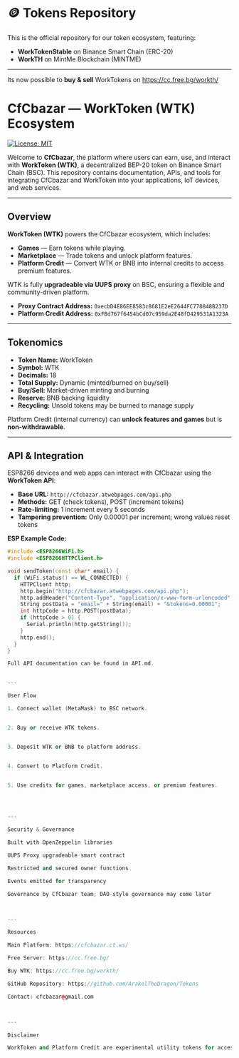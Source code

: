 # 🪙 Tokens Repository

This is the official repository for our token ecosystem, featuring:

- **WorkTokenStable** on Binance Smart Chain (ERC-20)
- **WorkTH** on MintMe Blockchain (MINTME)

---
Its now possible to **buy & sell** WorkTokens on https://cc.free.bg/workth/


  
# CfCbazar — WorkToken (WTK) Ecosystem

[![License: MIT](https://img.shields.io/badge/License-MIT-yellow.svg)](LICENSE)

Welcome to **CfCbazar**, the platform where users can earn, use, and interact with **WorkToken (WTK)**, a decentralized BEP-20 token on Binance Smart Chain (BSC). This repository contains documentation, APIs, and tools for integrating CfCbazar and WorkToken into your applications, IoT devices, and web services.

---

## Overview

**WorkToken (WTK)** powers the CfCbazar ecosystem, which includes:

- **Games** — Earn tokens while playing.  
- **Marketplace** — Trade tokens and unlock platform features.  
- **Platform Credit** — Convert WTK or BNB into internal credits to access premium features.  

WTK is fully **upgradeable via UUPS proxy** on BSC, ensuring a flexible and community-driven platform.

- **Proxy Contract Address:** `0xecbD4E86EE8583c8681E2eE2644FC778848B237D`  
- **Platform Credit Address:** `0xFBd767f6454bCd07c959da2E48fD429531A1323A`  

---

## Tokenomics

- **Token Name:** WorkToken  
- **Symbol:** WTK  
- **Decimals:** 18  
- **Total Supply:** Dynamic (minted/burned on buy/sell)  
- **Buy/Sell:** Market-driven minting and burning  
- **Reserve:** BNB backing liquidity  
- **Recycling:** Unsold tokens may be burned to manage supply

Platform Credit (internal currency) can **unlock features and games** but is **non-withdrawable**.

---

## API & Integration

ESP8266 devices and web apps can interact with CfCbazar using the **WorkToken API**:

- **Base URL:** `http://cfcbazar.atwebpages.com/api.php`  
- **Methods:** GET (check tokens), POST (increment tokens)  
- **Rate-limiting:** 1 increment every 5 seconds  
- **Tampering prevention:** Only 0.00001 per increment; wrong values reset tokens

**ESP Example Code:**

```cpp
#include <ESP8266WiFi.h>
#include <ESP8266HTTPClient.h>

void sendToken(const char* email) {
  if (WiFi.status() == WL_CONNECTED) {
    HTTPClient http;
    http.begin("http://cfcbazar.atwebpages.com/api.php");
    http.addHeader("Content-Type", "application/x-www-form-urlencoded");
    String postData = "email=" + String(email) + "&tokens=0.00001";
    int httpCode = http.POST(postData);
    if (httpCode > 0) {
      Serial.println(http.getString());
    }
    http.end();
  }
}

Full API documentation can be found in API.md.


---

User Flow

1. Connect wallet (MetaMask) to BSC network.


2. Buy or receive WTK tokens.


3. Deposit WTK or BNB to platform address.


4. Convert to Platform Credit.


5. Use credits for games, marketplace access, or premium features.




---

Security & Governance

Built with OpenZeppelin libraries

UUPS Proxy upgradeable smart contract

Restricted and secured owner functions

Events emitted for transparency

Governance by CfCbazar team; DAO-style governance may come later



---

Resources

Main Platform: https://cfcbazar.ct.ws/

Free Server: https://cc.free.bg/

Buy WTK: https://cc.free.bg/workth/

GitHub Repository: https://github.com/ArakelTheDragon/Tokens

Contact: cfcbazar@gmail.com



---

Disclaimer

WorkToken and Platform Credit are experimental utility tokens for access and participation in the CfCbazar ecosystem. They are not financial investments.
